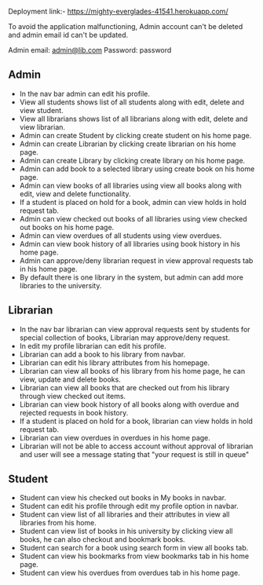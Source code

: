 Deployment link:- https://mighty-everglades-41541.herokuapp.com/

To avoid the application malfunctioning, Admin account can't be deleted and admin email id can't be updated.
 
Admin email: admin@lib.com
Password: password

## Admin
* In the nav bar admin can edit his profile.
* View all students shows list of all students along with edit, delete and view student.
* View all librarians shows list of all librarians along with edit, delete and view librarian.
* Admin can create Student by clicking create student on his home page.
* Admin can create Librarian by clicking create librarian on his home page. 
* Admin can create Library by clicking create library on his home page.
* Admin can add book to a selected library using create book on his home page.
* Admin can view books of all libraries using view all books along with edit, view and delete functionality.
* If a student is placed on hold for a book, admin can view holds in hold request tab.
* Admin can view checked out books of all libraries using view checked out books on his home page.
* Admin can view overdues of all students using view overdues.
* Admin can view book history of all libraries using book history in his home page.
* Admin can approve/deny librarian request in view approval requests tab in his home page.
* By default there is one library in the system, but admin can add more libraries to the university.

## Librarian
* In the nav bar librarian can view approval requests sent by students for special collection of books, Librarian may approve/deny request.
* In edit my profile librarian can edit his profile.
* Librarian can add a book to his library from navbar.
* Librarian can edit his library attributes from his homepage.
* Librarian can view all books of his library from his home page, he can view, update and delete books.
* Librarian can view all books that are checked out from his library through view checked out items.
* Librarian can view book history of all books along with overdue and rejected requests in book history.
* If a student is placed on hold for a book, librarian can view holds in hold request tab.
* Librarian can view overdues in overdues in his home page.
* Librarian will not be able to access account without approval of librarian and user will see a message stating that "your request is still in queue"


## Student
* Student can view his checked out books in My books in navbar.
* Student can edit his profile through edit my profile option in navbar.
* Student can view list of all libraries and their attributes in view all libraries from his home.
* Student can view list of books in his university by clicking view all books, he can also checkout and bookmark books.
* Student can search for a book using search form in view all books tab.
* Student can view his bookmarks from view bookmarks tab in his home page.
* Student can view his overdues from overdues tab in his home page.
